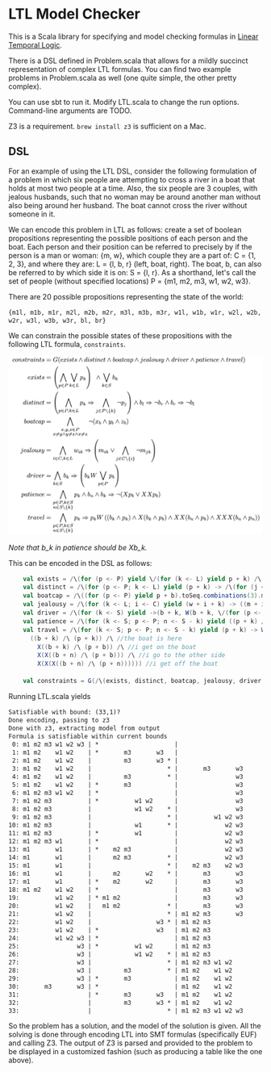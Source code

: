LTL Model Checker
=================

This is a Scala library for specifying and model checking formulas in [Linear Temporal Logic](http://en.wikipedia.org/wiki/Linear_temporal_logic).

There is a DSL defined in Problem.scala that allows for a mildly succinct representation of complex LTL formulas.
You can find two example problems in Problem.scala as well (one quite simple, the other pretty complex).

You can use sbt to run it. Modify LTL.scala to change the run options. Command-line arguments are TODO.

Z3 is a requirement. `brew install z3` is sufficient on a Mac.

DSL
---

For an example of using the LTL DSL, consider the following formulation of a problem in which six people are attempting to cross a river in a boat that holds at most two people at a time.
Also, the six people are 3 couples, with jealous husbands, such that no woman may be around another man without also being around her husband.
The boat cannot cross the river without someone in it.

We can encode this problem in LTL as follows: create a set of boolean propositions representing the possible positions of each person and the boat. Each person and their position can be referred to precisely by if the person is a man or woman: {m, w}, which couple they are a part of: C = {1, 2, 3}, and where they are: L = {l, b, r} (left, boat, right). The boat, b, can also be referred to by which side it is on: S = {l, r}. As a shorthand, let's call the set of people (without specified locations) P = {m1, m2, m3, w1, w2, w3}.

There are 20 possible propositions representing the state of the world:

    {m1l, m1b, m1r, m2l, m2b, m2r, m3l, m3b, m3r, w1l, w1b, w1r, w2l, w2b, w2r, w3l, w3b, w3r, bl, br}

We can constrain the possible states of these propositions with the following LTL formula, `constraints`.

![boat problem](boat.png)

*Note that b_k in patience should be Xb_k.*

This can be encoded in the DSL as follows:

```scala
    val exists = /\(for (p <- P) yield \/(for (k <- L) yield p + k) /\ \/(for (k <- S) yield b + k))
    val distinct = /\(for (p <- P; k <- L) yield (p + k) -> /\(for (j <- L - k) yield ¬(p + j)) /\ ((b + l) -> ¬(b + r)) /\ ((b + r) -> ¬(b + l)))
    val boatcap = /\((for (p <- P) yield p + b).toSeq.combinations(3).map(/\).map(¬))
    val jealousy = /\(for (k <- L; i <- C) yield (w + i + k) -> ((m + i + k) \/ (/\(for (j <- C - i) yield ¬(m + j + k)))))
    val driver = /\(for (k <- S) yield ->(b + k, W(b + k, \/(for (p <- P) yield (p + b)))))
    val patience = /\(for (k <- S; p <- P; n <- S - k) yield ((p + k) /\ (b + n) /\ X(b + k)) -> ¬(X(p + b) \/ X(X(p + b))))
    val travel = /\(for (k <- S; p <- P; n <- S - k) yield (p + k) -> W(p + k,
      ((b + k) /\ (p + k)) /\ //the boat is here
        X((b + k) /\ (p + b)) /\ //i get on the boat
        X(X((b + n) /\ (p + b))) /\ //i go to the other side
        X(X(X((b + n) /\ (p + n)))))) //i get off the boat

    val constraints = G(/\(exists, distinct, boatcap, jealousy, driver, travel, patience))
```

Running LTL.scala yields

```
Satisfiable with bound: (33,1)?
Done encoding, passing to z3
Done with z3, extracting model from output
Formula is satisfiable within current bounds
 0: m1 m2 m3 w1 w2 w3 | *                     |
 1: m1 m2    w1 w2    | *       m3       w3   |
 2: m1 m2    w1 w2    |         m3       w3 * |
 3: m1 m2    w1 w2    |                     * |       m3       w3
 4: m1 m2    w1 w2    |         m3          * |                w3
 5: m1 m2    w1 w2    | *       m3            |                w3
 6: m1 m2 m3 w1 w2    | *                     |                w3
 7: m1 m2 m3          | *          w1 w2      |                w3
 8: m1 m2 m3          |            w1 w2    * |                w3
 9: m1 m2 m3          |                     * |          w1 w2 w3
10: m1 m2 m3          |            w1       * |             w2 w3
11: m1 m2 m3          | *          w1         |             w2 w3
12: m1 m2 m3 w1       | *                     |             w2 w3
13: m1       w1       | *    m2 m3            |             w2 w3
14: m1       w1       |      m2 m3          * |             w2 w3
15: m1       w1       |                     * |    m2 m3    w2 w3
16: m1       w1       |      m2       w2    * |       m3       w3
17: m1       w1       | *    m2       w2      |       m3       w3
18: m1 m2    w1 w2    | *                     |       m3       w3
19:          w1 w2    | * m1 m2               |       m3       w3
20:          w1 w2    |   m1 m2             * |       m3       w3
21:          w1 w2    |                     * | m1 m2 m3       w3
22:          w1 w2    |                  w3 * | m1 m2 m3
23:          w1 w2    | *                w3   | m1 m2 m3
24:          w1 w2 w3 | *                     | m1 m2 m3
25:                w3 | *          w1 w2      | m1 m2 m3
26:                w3 |            w1 w2    * | m1 m2 m3
27:                w3 |                     * | m1 m2 m3 w1 w2
28:                w3 |         m3          * | m1 m2    w1 w2
29:                w3 | *       m3            | m1 m2    w1 w2
30:       m3       w3 | *                     | m1 m2    w1 w2
31:                   | *       m3       w3   | m1 m2    w1 w2
32:                   |         m3       w3 * | m1 m2    w1 w2
33:                   |                     * | m1 m2 m3 w1 w2 w3
```

So the problem has a solution, and the model of the solution is
given. All the solving is done through encoding LTL into SMT formulas
(specifically EUF) and calling Z3. The output of Z3 is parsed and
provided to the problem to be displayed in a customized fashion (such
as producing a table like the one above).
